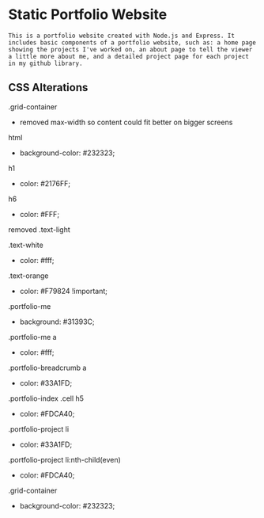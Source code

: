 # Static Portfolio Website
    This is a portfolio website created with Node.js and Express. It includes basic components of a portfolio website, such as: a home page showing the projects I've worked on, an about page to tell the viewer a little more about me, and a detailed project page for each project in my github library.

## CSS Alterations
.grid-container
- removed max-width so content could fit better on bigger screens

html
- background-color: #232323;

h1
- color: #2176FF;

h6
- color: #FFF;

removed .text-light

.text-white
- color: #fff;

.text-orange
- color: #F79824 !important;

.portfolio-me
- background: #31393C;

.portfolio-me a 
- color: #fff;

.portfolio-breadcrumb a
- color: #33A1FD;

.portfolio-index .cell h5
- color: #FDCA40;

.portfolio-project li
- color: #33A1FD;

.portfolio-project li:nth-child(even)
- color: #FDCA40;

.grid-container
- background-color: #232323;